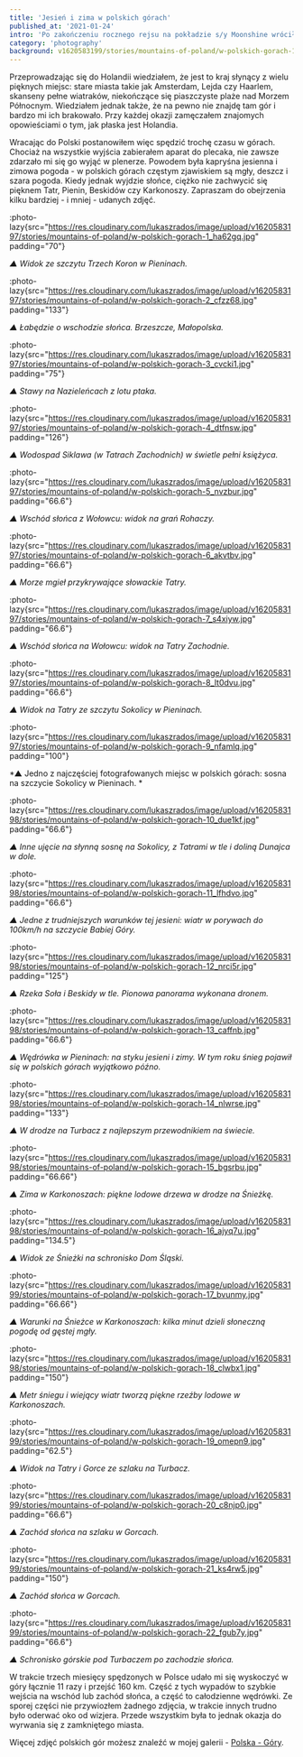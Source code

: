 ```yaml
---
title: 'Jesień i zima w polskich górach'
published_at: '2021-01-24'
intro: 'Po zakończeniu rocznego rejsu na pokładzie s/y Moonshine wróciłem na kilka miesięcy do Polski. Ostatni raz tak długi czas w domu spędziłem ponad cztery lata wcześniej - zanim przeprowadziłem się do Holandii. Po czterech latach tęskniłem nie tylko za rodziną i przyjaciółmi, ale także za polskimi górami.'
category: 'photography'
background: v1620583199/stories/mountains-of-poland/w-polskich-gorach-19_omepn9.jpg
---
```


Przeprowadzając się do Holandii wiedziałem, że jest to kraj słynący z wielu pięknych miejsc: stare miasta takie jak Amsterdam, Lejda czy Haarlem, skanseny pełne wiatraków, niekończące się piaszczyste plaże nad Morzem Północnym. Wiedziałem jednak także, że na pewno nie znajdę tam gór i bardzo mi ich brakowało. Przy każdej okazji zamęczałem znajomych opowieściami o tym, jak płaska jest Holandia.

Wracając do Polski postanowiłem więc spędzić trochę czasu w górach. Chociaż na wszystkie wyjścia zabierałem aparat do plecaka, nie zawsze zdarzało mi się go wyjąć w plenerze. Powodem była kapryśna jesienna i zimowa pogoda - w polskich górach częstym zjawiskiem są mgły, deszcz i szara pogoda. Kiedy jednak wyjdzie słońce, ciężko nie zachwycić się pięknem Tatr, Pienin, Beskidów czy Karkonoszy. Zapraszam do obejrzenia kilku bardziej - i mniej - udanych zdjęć.

:photo-lazy{src="https://res.cloudinary.com/lukaszrados/image/upload/v1620583197/stories/mountains-of-poland/w-polskich-gorach-1_ha62gq.jpg" padding="70"}

*▲ Widok ze szczytu Trzech Koron w Pieninach.*

:photo-lazy{src="https://res.cloudinary.com/lukaszrados/image/upload/v1620583197/stories/mountains-of-poland/w-polskich-gorach-2_cfzz68.jpg" padding="133"}

*▲ Łabędzie o wschodzie słońca. Brzeszcze, Małopolska.*

:photo-lazy{src="https://res.cloudinary.com/lukaszrados/image/upload/v1620583197/stories/mountains-of-poland/w-polskich-gorach-3_cvcki1.jpg" padding="75"}

*▲ Stawy na Nazieleńcach z lotu ptaka.*

:photo-lazy{src="https://res.cloudinary.com/lukaszrados/image/upload/v1620583197/stories/mountains-of-poland/w-polskich-gorach-4_dtfnsw.jpg" padding="126"}

*▲ Wodospad Siklawa (w Tatrach Zachodnich) w świetle pełni księżyca.*

:photo-lazy{src="https://res.cloudinary.com/lukaszrados/image/upload/v1620583197/stories/mountains-of-poland/w-polskich-gorach-5_nvzbur.jpg" padding="66.6"}

*▲ Wschód słońca z Wołowcu: widok na grań Rohaczy.*

:photo-lazy{src="https://res.cloudinary.com/lukaszrados/image/upload/v1620583197/stories/mountains-of-poland/w-polskich-gorach-6_akvtbv.jpg" padding="66.6"}

*▲ Morze mgieł przykrywające słowackie Tatry.*

:photo-lazy{src="https://res.cloudinary.com/lukaszrados/image/upload/v1620583197/stories/mountains-of-poland/w-polskich-gorach-7_s4xiyw.jpg" padding="66.6"}

*▲ Wschód słońca na Wołowcu: widok na Tatry Zachodnie.*

:photo-lazy{src="https://res.cloudinary.com/lukaszrados/image/upload/v1620583197/stories/mountains-of-poland/w-polskich-gorach-8_lt0dvu.jpg" padding="66.6"}

*▲ Widok na Tatry ze szczytu Sokolicy w Pieninach.*

:photo-lazy{src="https://res.cloudinary.com/lukaszrados/image/upload/v1620583197/stories/mountains-of-poland/w-polskich-gorach-9_nfamlq.jpg" padding="100"}

*▲ Jedno z najczęściej fotografowanych miejsc w polskich górach: sosna na szczycie Sokolicy w Pieninach. *

:photo-lazy{src="https://res.cloudinary.com/lukaszrados/image/upload/v1620583198/stories/mountains-of-poland/w-polskich-gorach-10_due1kf.jpg" padding="66.6"}

*▲ Inne ujęcie na słynną sosnę na Sokolicy, z Tatrami w tle i doliną Dunajca w dole.*

:photo-lazy{src="https://res.cloudinary.com/lukaszrados/image/upload/v1620583198/stories/mountains-of-poland/w-polskich-gorach-11_lfhdvo.jpg" padding="66.6"}

*▲ Jedne z trudniejszych warunków tej jesieni: wiatr w porywach do 100km/h na szczycie Babiej Góry.*

:photo-lazy{src="https://res.cloudinary.com/lukaszrados/image/upload/v1620583198/stories/mountains-of-poland/w-polskich-gorach-12_nrci5r.jpg" padding="125"}

*▲ Rzeka Soła i Beskidy w tle. Pionowa panorama wykonana dronem.*

:photo-lazy{src="https://res.cloudinary.com/lukaszrados/image/upload/v1620583198/stories/mountains-of-poland/w-polskich-gorach-13_caffnb.jpg" padding="66.6"}

*▲ Wędrówka w Pieninach: na styku jesieni i zimy. W tym roku śnieg pojawił się w polskich górach wyjątkowo późno.*

:photo-lazy{src="https://res.cloudinary.com/lukaszrados/image/upload/v1620583198/stories/mountains-of-poland/w-polskich-gorach-14_nlwrse.jpg" padding="133"}

*▲ W drodze na Turbacz z najlepszym przewodnikiem na świecie.*

:photo-lazy{src="https://res.cloudinary.com/lukaszrados/image/upload/v1620583198/stories/mountains-of-poland/w-polskich-gorach-15_bgsrbu.jpg" padding="66.66"}

*▲ Zima w Karkonoszach: piękne lodowe drzewa w drodze na Śnieżkę.*

:photo-lazy{src="https://res.cloudinary.com/lukaszrados/image/upload/v1620583198/stories/mountains-of-poland/w-polskich-gorach-16_ajyq7u.jpg" padding="134.5"}

*▲ Widok ze Śnieżki na schronisko Dom Śląski.*

:photo-lazy{src="https://res.cloudinary.com/lukaszrados/image/upload/v1620583199/stories/mountains-of-poland/w-polskich-gorach-17_bvunmy.jpg" padding="66.66"}

*▲ Warunki na Śnieżce w Karkonoszach: kilka minut dzieli słoneczną pogodę od gęstej mgły.*

:photo-lazy{src="https://res.cloudinary.com/lukaszrados/image/upload/v1620583198/stories/mountains-of-poland/w-polskich-gorach-18_clwbx1.jpg" padding="150"}

*▲ Metr śniegu i wiejący wiatr tworzą piękne rzeźby lodowe w Karkonoszach.*

:photo-lazy{src="https://res.cloudinary.com/lukaszrados/image/upload/v1620583199/stories/mountains-of-poland/w-polskich-gorach-19_omepn9.jpg" padding="62.5"}

*▲ Widok na Tatry i Gorce ze szlaku na Turbacz.*

:photo-lazy{src="https://res.cloudinary.com/lukaszrados/image/upload/v1620583199/stories/mountains-of-poland/w-polskich-gorach-20_c8njp0.jpg" padding="66.6"}

*▲ Zachód słońca na szlaku w Gorcach.*

:photo-lazy{src="https://res.cloudinary.com/lukaszrados/image/upload/v1620583199/stories/mountains-of-poland/w-polskich-gorach-21_ks4rw5.jpg" padding="150"}

*▲ Zachód słońca w Gorcach.*

:photo-lazy{src="https://res.cloudinary.com/lukaszrados/image/upload/v1620583199/stories/mountains-of-poland/w-polskich-gorach-22_fgub7y.jpg" padding="66.6"}

*▲ Schronisko górskie pod Turbaczem po zachodzie słońca.*

W trakcie trzech miesięcy spędzonych w Polsce udało mi się wyskoczyć w góry łącznie 11 razy i przejść 160 km. Część z tych wypadów to szybkie wejścia na wschód lub zachód słońca, a część to całodzienne wędrówki. Ze sporej części nie przywiozłem żadnego zdjęcia, w trakcie innych trudno było oderwać oko od wizjera. Przede wszystkim była to jednak okazja do wyrwania się z zamkniętego miasta. 

Więcej zdjęć polskich gór możesz znaleźć w mojej galerii - [Polska - Góry](/photography/poland-mountains).
